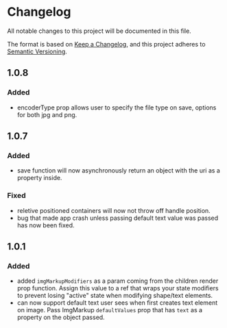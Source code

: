 # Changelog
All notable changes to this project will be documented in this file.

The format is based on [Keep a Changelog](https://keepachangelog.com/en/1.0.0/),
and this project adheres to [Semantic Versioning](https://semver.org/spec/v2.0.0.html).

## 1.0.8
### Added
- encoderType prop allows user to specify the file type on save, options for both jpg and png.

## 1.0.7
### Added
- save function will now asynchronously return an object with the uri as a property inside.
### Fixed
- reletive positioned containers will now not throw off handle position.
- bug that made app crash unless passing default text value was passed has now been fixed.

## 1.0.1
### Added
- added `imgMarkupModifiers` as a param coming from the children render prop function. Assign this value to a ref that wraps your state modifiers to prevent losing "active" state when modifying shape/text elements.
- can now support default text user sees when first creates text element on image. Pass ImgMarkup `defaultValues` prop that has `text` as a property on the object passed.

